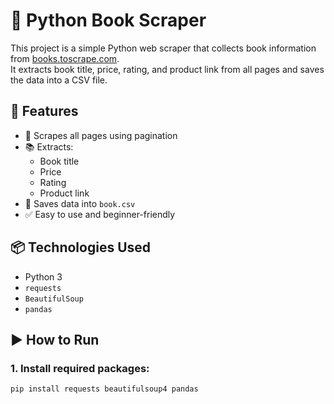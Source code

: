 # 📘 Python Book Scraper

This project is a simple Python web scraper that collects book information from [books.toscrape.com](https://books.toscrape.com).  
It extracts book title, price, rating, and product link from all pages and saves the data into a CSV file.

## 🔧 Features

- 🔄 Scrapes all pages using pagination
- 📚 Extracts:
  - Book title
  - Price
  - Rating
  - Product link
- 💾 Saves data into `book.csv`
- ✅ Easy to use and beginner-friendly

## 📦 Technologies Used

- Python 3
- `requests`
- `BeautifulSoup`
- `pandas`

## ▶️ How to Run

### 1. Install required packages:
```bash
pip install requests beautifulsoup4 pandas
